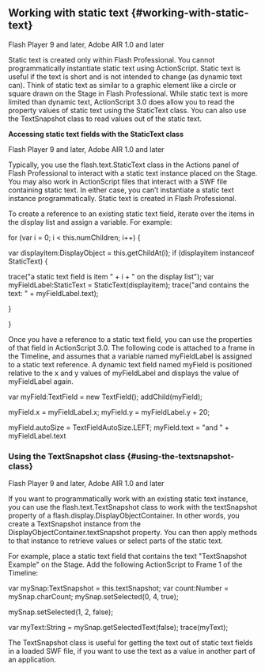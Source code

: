 ## Working with static text {#working-with-static-text}

Flash Player 9 and later, Adobe AIR 1.0 and later

Static text is created only within Flash Professional. You cannot programmatically instantiate static text using ActionScript. Static text is useful if the text is short and is not intended to change (as dynamic text can). Think of static text as similar to a graphic element like a circle or square drawn on the Stage in Flash Professional. While static text is more limited than dynamic text, ActionScript 3.0 does allow you to read the property values of static text using the StaticText class. You can also use the TextSnapshot class to read values out of the static text.

**Accessing static text fields with the StaticText class**

Flash Player 9 and later, Adobe AIR 1.0 and later

Typically, you use the flash.text.StaticText class in the Actions panel of Flash Professional to interact with a static text instance placed on the Stage. You may also work in ActionScript files that interact with a SWF file containing static text. In either case, you can’t instantiate a static text instance programmatically. Static text is created in Flash Professional.

To create a reference to an existing static text field, iterate over the items in the display list and assign a variable. For example:

for (var i = 0; i &lt; this.numChildren; i++) {

var displayitem:DisplayObject = this.getChildAt(i); if (displayitem instanceof StaticText) {

trace(&quot;a static text field is item &quot; + i + &quot; on the display list&quot;); var myFieldLabel:StaticText = StaticText(displayitem); trace(&quot;and contains the text: &quot; + myFieldLabel.text);

}

}

Once you have a reference to a static text field, you can use the properties of that field in ActionScript 3.0\. The following code is attached to a frame in the Timeline, and assumes that a variable named myFieldLabel is assigned to a static text reference. A dynamic text field named myField is positioned relative to the x and y values of myFieldLabel and displays the value of myFieldLabel again.

var myField:TextField = new TextField(); addChild(myField);

myField.x = myFieldLabel.x; myField.y = myFieldLabel.y + 20;

myField.autoSize = TextFieldAutoSize.LEFT; myField.text = &quot;and &quot; + myFieldLabel.text

### Using the TextSnapshot class {#using-the-textsnapshot-class}

Flash Player 9 and later, Adobe AIR 1.0 and later

If you want to programmatically work with an existing static text instance, you can use the flash.text.TextSnapshot class to work with the textSnapshot property of a flash.display.DisplayObjectContainer. In other words, you create a TextSnapshot instance from the DisplayObjectContainer.textSnapshot property. You can then apply methods to that instance to retrieve values or select parts of the static text.

For example, place a static text field that contains the text &quot;TextSnapshot Example&quot; on the Stage. Add the following ActionScript to Frame 1 of the Timeline:

var mySnap:TextSnapshot = this.textSnapshot; var count:Number = mySnap.charCount; mySnap.setSelected(0, 4, true);

mySnap.setSelected(1, 2, false);

var myText:String = mySnap.getSelectedText(false); trace(myText);

The TextSnapshot class is useful for getting the text out of static text fields in a loaded SWF file, if you want to use the text as a value in another part of an application.